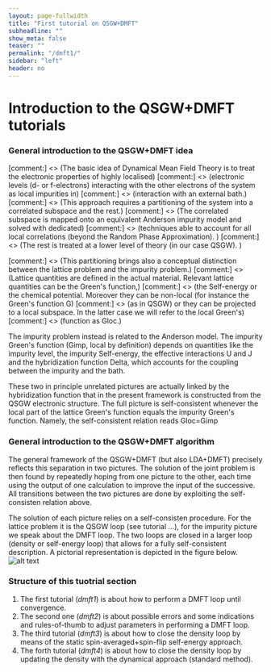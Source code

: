 ```yaml
---
layout: page-fullwidth
title: "First tutorial on QSGW+DMFT"
subheadline: ""
show_meta: false
teaser: ""
permalink: "/dmft1/"
sidebar: "left"
header: no
---
```


# Introduction to the QSGW+DMFT tutorials

### General introduction to the QSGW+DMFT idea 
[comment:] <> (The basic idea of Dynamical Mean Field Theory is to treat the electronic properties of highly localised) [comment:] <> (electronic levels (d- or f-electrons) interacting with the other electrons of the system as local impurities in) [comment:] <> (interaction with an external bath.)
[comment:] <> (This approach requires a partitioning of the system into a correlated subspace and the rest.)
[comment:] <> (The correlated subspace is mapped onto an equivalent Anderson impurity model and solved with dedicated) [comment:] <> (techniques able to account for all local correlations (beyond the Random Phase Approximation). )
[comment:] <> (The rest is treated at a lower level of theory (in our case QSGW).  )

[comment:] <> (This partitioning brings also a conceptual distinction between the lattice problem and the impurity problem.) [comment:] <> (Lattice quantities are defined in the actual material. Relevant lattice quantities can be the Green's function,) [comment:] <> (the Self-energy or the chemical potential. Moreover they can be non-local (for instance the Green's function G) [comment:] <> (as in QSGW) or they can be projected to a local subspace. In the latter case we will refer to the local Green's) [comment:] <> (function as Gloc.)

The impurity problem instead is related to the Anderson model. The impurity Green's function (Gimp, local by definition) depends on quantities like the impurity level, the impurity Self-energy, the effective interactions U and J and the hybridization function Delta, which accounts for the coupling between the impurity and the bath.

These two in principle unrelated pictures are actually linked by the hybridization function that in the present framework is constructed from the QSGW electronic structure. The full picture is self-consistent whenever the local part of the lattice Green's function equals the impurity Green's function. Namely, the self-consistent relation reads Gloc=Gimp

### General introduction to the QSGW+DMFT algorithm 
The general framework of the QSGW+DMFT (but also LDA+DMFT) precisely reflects this separation in two pictures. The solution of the joint problem is then found by repeatedly hoping from one picture to the other, each time using the output of one calculation to improve the input of the successive. All transitions between the two pictures are done by exploiting the self-consisten relation above.  

The solution of each picture relies on a self-consisten procedure. For the lattice problem it is the QSGW loop (see tutorial ...), for the impurity picture we speak about the DMFT loop. The two loops are closed in a larger loop (density or self-energy loop) that allows for a fully self-consistent description. A pictorial representation is depicted in the figure below.
![alt text][qsgwdmft-loop]

[qsgwdmft-loop]: https://github.com/lorenzo-sponza/lordcephei.github.io/pages/qsgwdmft-loop.png "QSGW+DMFT loop"

### Structure of this tuotrial section
1. The first tutorial (_dmft1_) is about how to perform a DMFT loop until convergence.
2. The second one (_dmft2_) is about possible errors and some indications and rules-of-thumb to adjust parameters in performing a DMFT loop.
3. The third tutorial (_dmft3_) is about how to close the density loop by means of the static spin-averaged+spin-flip self-energy approach.
4. The forth tutorial (_dmft4_) is about how to close the density loop by updating the density with the dynamical approach (standard method).
